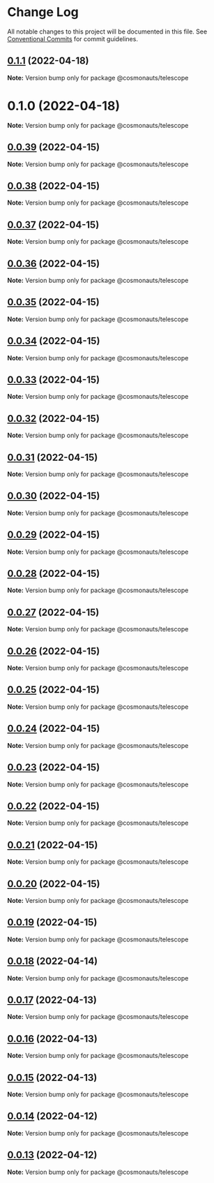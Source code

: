 # Change Log

All notable changes to this project will be documented in this file.
See [Conventional Commits](https://conventionalcommits.org) for commit guidelines.

## [0.1.1](https://github.com/osmosis-labs/telescope/compare/@cosmonauts/telescope@0.1.0...@cosmonauts/telescope@0.1.1) (2022-04-18)

**Note:** Version bump only for package @cosmonauts/telescope





# 0.1.0 (2022-04-18)

**Note:** Version bump only for package @cosmonauts/telescope





## [0.0.39](https://github.com/osmosis-labs/telescope/compare/@cosmonauts/telescope@0.0.38...@cosmonauts/telescope@0.0.39) (2022-04-15)

**Note:** Version bump only for package @cosmonauts/telescope





## [0.0.38](https://github.com/osmosis-labs/telescope/compare/@cosmonauts/telescope@0.0.37...@cosmonauts/telescope@0.0.38) (2022-04-15)

**Note:** Version bump only for package @cosmonauts/telescope





## [0.0.37](https://github.com/osmosis-labs/telescope/compare/@cosmonauts/telescope@0.0.36...@cosmonauts/telescope@0.0.37) (2022-04-15)

**Note:** Version bump only for package @cosmonauts/telescope





## [0.0.36](https://github.com/osmosis-labs/telescope/compare/@cosmonauts/telescope@0.0.35...@cosmonauts/telescope@0.0.36) (2022-04-15)

**Note:** Version bump only for package @cosmonauts/telescope





## [0.0.35](https://github.com/osmosis-labs/telescope/compare/@cosmonauts/telescope@0.0.34...@cosmonauts/telescope@0.0.35) (2022-04-15)

**Note:** Version bump only for package @cosmonauts/telescope





## [0.0.34](https://github.com/osmosis-labs/telescope/compare/@cosmonauts/telescope@0.0.33...@cosmonauts/telescope@0.0.34) (2022-04-15)

**Note:** Version bump only for package @cosmonauts/telescope





## [0.0.33](https://github.com/osmosis-labs/telescope/compare/@cosmonauts/telescope@0.0.32...@cosmonauts/telescope@0.0.33) (2022-04-15)

**Note:** Version bump only for package @cosmonauts/telescope





## [0.0.32](https://github.com/osmosis-labs/telescope/compare/@cosmonauts/telescope@0.0.31...@cosmonauts/telescope@0.0.32) (2022-04-15)

**Note:** Version bump only for package @cosmonauts/telescope





## [0.0.31](https://github.com/osmosis-labs/telescope/compare/@cosmonauts/telescope@0.0.30...@cosmonauts/telescope@0.0.31) (2022-04-15)

**Note:** Version bump only for package @cosmonauts/telescope





## [0.0.30](https://github.com/osmosis-labs/telescope/compare/@cosmonauts/telescope@0.0.29...@cosmonauts/telescope@0.0.30) (2022-04-15)

**Note:** Version bump only for package @cosmonauts/telescope





## [0.0.29](https://github.com/osmosis-labs/telescope/compare/@cosmonauts/telescope@0.0.28...@cosmonauts/telescope@0.0.29) (2022-04-15)

**Note:** Version bump only for package @cosmonauts/telescope





## [0.0.28](https://github.com/osmosis-labs/telescope/compare/@cosmonauts/telescope@0.0.27...@cosmonauts/telescope@0.0.28) (2022-04-15)

**Note:** Version bump only for package @cosmonauts/telescope





## [0.0.27](https://github.com/osmosis-labs/telescope/compare/@cosmonauts/telescope@0.0.26...@cosmonauts/telescope@0.0.27) (2022-04-15)

**Note:** Version bump only for package @cosmonauts/telescope





## [0.0.26](https://github.com/osmosis-labs/telescope/compare/@cosmonauts/telescope@0.0.25...@cosmonauts/telescope@0.0.26) (2022-04-15)

**Note:** Version bump only for package @cosmonauts/telescope





## [0.0.25](https://github.com/osmosis-labs/telescope/compare/@cosmonauts/telescope@0.0.24...@cosmonauts/telescope@0.0.25) (2022-04-15)

**Note:** Version bump only for package @cosmonauts/telescope





## [0.0.24](https://github.com/osmosis-labs/telescope/compare/@cosmonauts/telescope@0.0.23...@cosmonauts/telescope@0.0.24) (2022-04-15)

**Note:** Version bump only for package @cosmonauts/telescope





## [0.0.23](https://github.com/osmosis-labs/telescope/compare/@cosmonauts/telescope@0.0.22...@cosmonauts/telescope@0.0.23) (2022-04-15)

**Note:** Version bump only for package @cosmonauts/telescope





## [0.0.22](https://github.com/osmosis-labs/telescope/compare/@cosmonauts/telescope@0.0.21...@cosmonauts/telescope@0.0.22) (2022-04-15)

**Note:** Version bump only for package @cosmonauts/telescope





## [0.0.21](https://github.com/osmosis-labs/telescope/compare/@cosmonauts/telescope@0.0.20...@cosmonauts/telescope@0.0.21) (2022-04-15)

**Note:** Version bump only for package @cosmonauts/telescope





## [0.0.20](https://github.com/osmosis-labs/telescope/compare/@cosmonauts/telescope@0.0.19...@cosmonauts/telescope@0.0.20) (2022-04-15)

**Note:** Version bump only for package @cosmonauts/telescope





## [0.0.19](https://github.com/osmosis-labs/telescope/compare/@cosmonauts/telescope@0.0.18...@cosmonauts/telescope@0.0.19) (2022-04-15)

**Note:** Version bump only for package @cosmonauts/telescope





## [0.0.18](https://github.com/osmosis-labs/telescope/compare/@cosmonauts/telescope@0.0.17...@cosmonauts/telescope@0.0.18) (2022-04-14)

**Note:** Version bump only for package @cosmonauts/telescope





## [0.0.17](https://github.com/osmosis-labs/telescope/compare/@cosmonauts/telescope@0.0.16...@cosmonauts/telescope@0.0.17) (2022-04-13)

**Note:** Version bump only for package @cosmonauts/telescope





## [0.0.16](https://github.com/osmosis-labs/telescope/compare/@cosmonauts/telescope@0.0.15...@cosmonauts/telescope@0.0.16) (2022-04-13)

**Note:** Version bump only for package @cosmonauts/telescope





## [0.0.15](https://github.com/osmosis-labs/telescope/compare/@cosmonauts/telescope@0.0.14...@cosmonauts/telescope@0.0.15) (2022-04-13)

**Note:** Version bump only for package @cosmonauts/telescope





## [0.0.14](https://github.com/osmosis-labs/telescope/compare/@cosmonauts/telescope@0.0.13...@cosmonauts/telescope@0.0.14) (2022-04-12)

**Note:** Version bump only for package @cosmonauts/telescope





## [0.0.13](https://github.com/osmosis-labs/telescope/compare/@cosmonauts/telescope@0.0.12...@cosmonauts/telescope@0.0.13) (2022-04-12)

**Note:** Version bump only for package @cosmonauts/telescope
